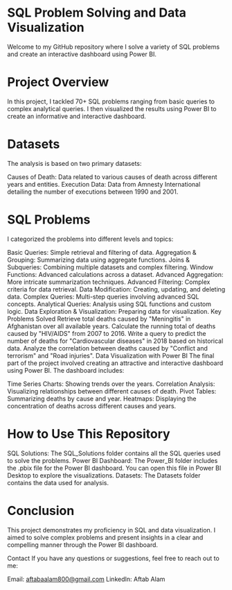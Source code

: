 # SQL Problem Solving and Data Visualization

Welcome to my GitHub repository where I solve a variety of SQL problems and create an interactive dashboard using Power BI.


# Project Overview

In this project, I tackled 70+ SQL problems ranging from basic queries to complex analytical queries. I then visualized the results using Power BI to create an informative and interactive dashboard.

# Datasets

The analysis is based on two primary datasets:

Causes of Death: Data related to various causes of death across different years and entities.
Execution Data: Data from Amnesty International detailing the number of executions between 1990 and 2001.

# SQL Problems
I categorized the problems into different levels and topics:

Basic Queries: Simple retrieval and filtering of data.
Aggregation & Grouping: Summarizing data using aggregate functions.
Joins & Subqueries: Combining multiple datasets and complex filtering.
Window Functions: Advanced calculations across a dataset.
Advanced Aggregation: More intricate summarization techniques.
Advanced Filtering: Complex criteria for data retrieval.
Data Modification: Creating, updating, and deleting data.
Complex Queries: Multi-step queries involving advanced SQL concepts.
Analytical Queries: Analysis using SQL functions and custom logic.
Data Exploration & Visualization: Preparing data for visualization.
Key Problems Solved
Retrieve total deaths caused by "Meningitis" in Afghanistan over all available years.
Calculate the running total of deaths caused by "HIV/AIDS" from 2007 to 2016.
Write a query to predict the number of deaths for "Cardiovascular diseases" in 2018 based on historical data.
Analyze the correlation between deaths caused by "Conflict and terrorism" and "Road injuries".
Data Visualization with Power BI
The final part of the project involved creating an attractive and interactive dashboard using Power BI. The dashboard includes:

Time Series Charts: Showing trends over the years.
Correlation Analysis: Visualizing relationships between different causes of death.
Pivot Tables: Summarizing deaths by cause and year.
Heatmaps: Displaying the concentration of deaths across different causes and years.

# How to Use This Repository

SQL Solutions: The SQL_Solutions folder contains all the SQL queries used to solve the problems.
Power BI Dashboard: The Power_BI folder includes the .pbix file for the Power BI dashboard. You can open this file in Power BI Desktop to explore the visualizations.
Datasets: The Datasets folder contains the data used for analysis.

# Conclusion
This project demonstrates my proficiency in SQL and data visualization. I aimed to solve complex problems and present insights in a clear and compelling manner through the Power BI dashboard.

Contact
If you have any questions or suggestions, feel free to reach out to me:

Email: aftabaalam800@gmail.com
LinkedIn: Aftab Alam
